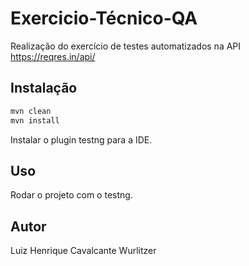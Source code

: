 # Exercicio-Técnico-QA

Realização do exercício de testes automatizados na API https://reqres.in/api/

## Instalação
```bash
mvn clean
mvn install
```
Instalar o plugin testng para a IDE.

## Uso


Rodar o projeto com o testng.


## Autor
Luiz Henrique Cavalcante Wurlitzer 